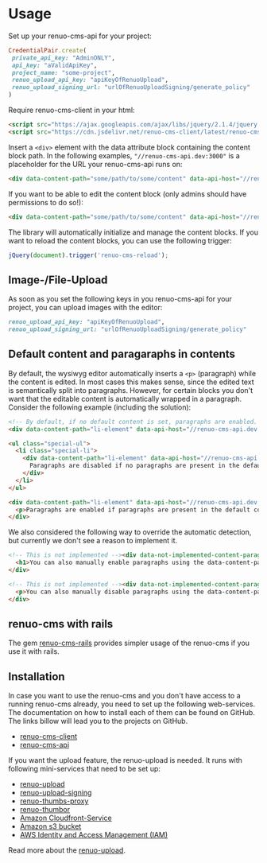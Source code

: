 # Usage

Set up your renuo-cms-api for your project:
```rb
CredentialPair.create(
 private_api_key: "AdminONLY",
 api_key: "aValidApiKey",
 project_name: "some-project",
 renuo_upload_api_key: "apiKeyOfRenuoUpload",
 renuo_upload_signing_url: "urlOfRenuoUploadSigning/generate_policy"
)
```

Require renuo-cms-client in your html:
```html
<script src="https://ajax.googleapis.com/ajax/libs/jquery/2.1.4/jquery.min.js"></script>
<script src="https://cdn.jsdelivr.net/renuo-cms-client/latest/renuo-cms-client.min.js"></script>
```

Insert a ```<div>``` element with the data attribute block containing the content block path. In the following examples, ```"//renuo-cms-api.dev:3000"``` is a placeholder for the URL your renuo-cms-api runs on:

```html
<div data-content-path="some/path/to/some/content" data-api-host="//renuo-cms-api.dev:3000" data-api-key="aValidApiKey"></div>
```

If you want to be able to edit the content block (only admins should have permissions to do so!):

```html
<div data-content-path="some/path/to/some/content" data-api-host="//renuo-cms-api.dev:3000" data-api-key="aValidApiKey" data-private-api-key="AdminONLY"></div>
```

The library will automatically initialize and manage the content blocks. If you want to reload the content blocks, you can use the following trigger:

```js
jQuery(document).trigger('renuo-cms-reload');
```

## Image-/File-Upload
As soon as you set the following keys in you renuo-cms-api for your project, you can upload images with the editor:
```rb
renuo_upload_api_key: "apiKeyOfRenuoUpload",
renuo_upload_signing_url: "urlOfRenuoUploadSigning/generate_policy"
```

## Default content and paragaraphs in contents

By default, the wysiwyg editor automatically inserts a ```<p>``` (paragraph) while the content is edited. In most cases this makes sense, since the edited text is semantically split into paragraphs. However, for certain blocks you don't want that the editable content is automatically wrapped in a paragraph. Consider the following example (including the solution):

```html
<!-- By default, if no default content is set, paragraphs are enabled. -->
<div data-content-path="li-element" data-api-host="//renuo-cms-api.dev:3000" data-api-key="aValidApiKey" data-private-api-key="AdminONLY"></div>

<ul class="special-ul">
  <li class="special-li">
    <div data-content-path="li-element" data-api-host="//renuo-cms-api.dev:3000" data-api-key="aValidApiKey" data-private-api-key="AdminONLY">
      Paragraphs are disabled if no paragraphs are present in the default content.
    </div>
  </li>
</ul>

<div data-content-path="li-element" data-api-host="//renuo-cms-api.dev:3000" data-api-key="aValidApiKey" data-private-api-key="AdminONLY">
  <p>Paragraphs are enabled if paragraphs are present in the default content.</p>
</div>
```

We also considered the following way to override the automatic detection, but currently we don't see a reason to implement it.

```html
<!-- This is not implemented --><div data-not-implemented-content-paragraphs="true" data-content-path="li-element" data-api-host="//renuo-cms-api.dev:3000" data-api-key="aValidApiKey" data-private-api-key="AdminONLY">
  <h1>You can also manually enable paragraphs using the data-content-paragraphs="true" config.</h1>
</div>

<!-- This is not implemented --><div data-not-implemented-content-paragraphs="false" data-content-path="li-element" data-api-host="//renuo-cms-api.dev:3000" data-api-key="aValidApiKey" data-private-api-key="AdminONLY">
  <p>You can also manually disable paragraphs using the data-content-paragraphs="false" config.</p>
</div>
```

## renuo-cms with rails


The gem [renuo-cms-rails](https://github.com/renuo/renuo-cms-rails) provides simpler usage of the renuo-cms if you use it with rails.

## Installation

In case you want to use the renuo-cms and you don't have access to a running renuo-cms already, you need to set up the following web-services. The documentation on how to install each of them can be found on GitHub. The links billow will lead you to the projects on GitHub.

* [renuo-cms-client](https://github.com/renuo/renuo-cms-client)
* [renuo-cms-api](https://github.com/renuo/renuo-cms-api)

If you want the upload feature, the renuo-upload is needed. It runs with following mini-services that need to be set up:

* [renuo-upload](https://github.com/renuo/renuo-upload)
* [renuo-upload-signing](https://github.com/renuo/renuo-upload-signing)
* [renuo-thumbs-proxy](https://github.com/renuo/renuo-thumbs-proxy)
* [renuo-thumbor](https://github.com/renuo/renuo-thumbor)
* [Amazon Cloudfront-Service](https://aws.amazon.com/cloudfront/)
* [Amazon s3 bucket](https://aws.amazon.com/s3/)
* [AWS Identity and Access Management (IAM)](https://aws.amazon.com/de/iam/)

Read more about the [renuo-upload](https://renuo.gitbooks.io/renuo-upload-doc/content/index.html).

